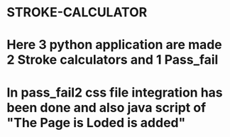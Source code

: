 # STROKE-CALCULATOR
# Here 3 python application are made 2 Stroke calculators and 1 Pass_fail
# In pass_fail2 css file integration has been done and also java script of "The Page is Loded is added"
